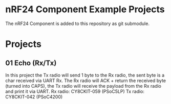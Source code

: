 # nRF24 Component Example Projects

The nRF24 Component is added to this repository as git submodule.

# Projects

## 01 Echo (Rx/Tx)
In this project the Tx radio will send 1 byte to the Rx radio, the sent byte
is a char received via UART Rx.
The Rx radio will ACK + return the received byte (turned into CAPS), the Tx radio will receive the payload from the Rx radio and print it via UART.
Rx radio: CY8CKIT-059 (PSoC5LP)
Tx radio: CY8CKIT-042 (PSoC4200)
